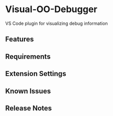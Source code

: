 # Visual-OO-Debugger

VS Code plugin for visualizing debug information

## Features

## Requirements

## Extension Settings

## Known Issues

## Release Notes
